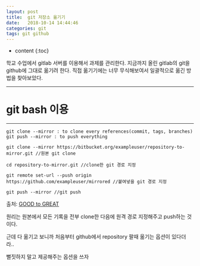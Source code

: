 ```yaml
---
layout: post
title:  git 저장소 옮기기
date:   2018-10-14 14:44:46
categories: git
tags: git github
---
```


* content
{:toc}

 학교 수업에서 gitlab 서버를 이용해서 과제를 관리한다. 지금까지 올린 gitlab의 git을 github에 그대로 옮기려 한다. 직접 옮기기에는 너무 무식해보여서 일괄적으로 옮긴 방법을 찾아보았다.

---
# git bash 이용
---

`git clone --mirror : to clone every references(commit, tags, branches)`
`git push --mirror : to push everything`

```
git clone --mirror https://bitbucket.org/exampleuser/repository-to-mirror.git //원본 git clone

cd repository-to-mirror.git //clone한 git 경로 지정

git remote set-url --push origin https://github.com/exampleuser/mirrored //붙여넣을 git 경로 지정

git push --mirror //git push
```

출처: [GOOD to GREAT](http://goodtogreate.tistory.com/entry/%EC%A0%80%EC%9E%A5%EC%86%8C-%ED%86%B5%EC%B1%84%EB%A1%9C-%EB%B3%B5%EC%82%AC%ED%95%98%EA%B8%B0-bitbucket-to-github)

원리는 원본에서 모든 기록을 전부 clone한 다음에 원격 경로 지정해주고 push하는 것이다.

근데 다 옮기고 보니까 처음부터 github에서 repository 팔때 옮기는 옵션이 있다더라..

뻘짓하지 말고 제공해주는 옵션을 쓰자
